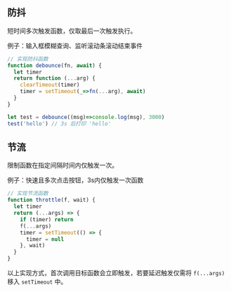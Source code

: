 
## 防抖

短时间多次触发函数，仅取最后一次触发执行。

例子：输入框模糊查询、监听滚动条滚动结束事件

```javascript
// 实现防抖函数
function debounce(fn, await) {
  let timer
  return function (...arg) {
    clearTimeout(timer)
    timer = setTimeout(_=>fn(...arg), await)
  }
}

let test = debounce((msg)=>console.log(msg), 3000)
test('hello') // 3s 后打印 'hello'
```

## 节流

限制函数在指定间隔时间内仅触发一次。

例子：快速且多次点击按钮，3s内仅触发一次函数

```javascript
// 实现节流函数
function throttle(f, wait) {
  let timer
  return (...args) => {
    if (timer) return
    f(...args)
    timer = setTimeout(() => {
      timer = null
    }, wait)
  }
}
```

以上实现方式，首次调用目标函数会立即触发，若要延迟触发仅需将 `f(...args)` 移入 `setTimeout` 中。